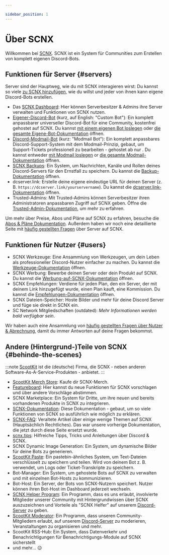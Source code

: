 ```yaml
---

sidebar_position: 1
---
```


# Über SCNX

Willkommen bei [SCNX](https://scnx.xyz/de). SCNX ist ein System für Communities zum Erstellen von komplett eigenen
Discord-Bots.

## Funktionen für Server {#servers}

Server sind der Hauptweg, wie du mit SCNX interagieren wirst: Du kannst so viele [zu SCNX hinzufügen](/docs/setup), wie
du willst und jeder von ihnen kann eigene Discord-Bots erstellen.

* Das [SCNX Dashboard](https://scnx.app/de): Hier können Serverbesitzer & Admins ihre Server verwalten und Funktionen
  von SCNX nutzen.
* [Eigener-Discord-Bot](https://scnx.xyz/de/bot) (kurz, auf English: "Custom Bot"): Ein komplett anpassbarer universeller
  Discord-Bot für
  eine Community, kostenfrei gehostet auf SCNX. Du kannst [mit einem eigenen Bot loslegen](/docs/custom-bot)
  oder [die gesamte Eigene-Bot-Dokumentation](/docs/custom-bot/intro) öffnen.
* [Discord-Modmail-Bot](https://modmail.net) (kurz: "Modmail Bot"): Ein komplett anpassbares Discord-Support-System mit
  dem Modmail-Prinzip, gebaut, um Support-Tickets professionell zu bearbeiten - gehostet ab
  nur <PlanPrice plan="UNLIMITED" type="MONTHLY" />. Du kannst
  entweder [mit Modmail loslegen](/docs/modmail) or [die gesamte Modmail-Dokumentation](/docs/modmail/intro) öffnen.
* [SCNX Backups](https://scnx.xyz/de/backups): Ein System, um Nachrichten, Kanäle und Rollen deines Discord-Servers für den
  Ernstfall zu speichern. Du kannst die
  [Backup-Dokumentation](/docs/scnx/guilds/backups) öffnen.
* dcserver.link: Erstelle deine eigene eindeutige URL für deinen Server (z. B. `https://dcserver.link/yourservername`).
  Du kannst
  die [dcserver.link-Dokumentation](/docs/scnx/guilds/dcserver-link) öffnen.
* Trusted-Admins: Mit Trusted-Admins können Serverbesitzer ihren Administratoren anpassbaren Zugriff auf SCNX geben.
  Öffne die [Trusted-Admin-Dokumentation](/docs/scnx/guilds/trusted-admins), um mehr zu erfahren.

Um mehr über Preise, Abos und Pläne auf SCNX zu erfahren, besuche die [Abos & Pläne Dokumentation](/docs/scnx/guilds/plans).
Außerdem haben wir noch eine detaillierte Seite mit [häufig gestellten Fragen](/docs/scnx/guilds/faq) über Server auf SCNX.

## Funktionen für Nutzer {#users}

* SCNX Werkzeuge: Eine Ansammlung von Werkzeugen, um dein Leben als professioneller Discord-Nutzer einfacher zu machen.
  Du kannst die [Werkzeuge-Dokumentation](/docs/scnx/account-and-billing/toolbox) öffnen.
* SCNX Werbung: Bewerbe deinen Server oder dein Produkt auf SCNX. Du kannst
  die [Werbung-auf-SCNX-Dokumentation](/docs/scnx/account-and-billing/ads) öffnen.
* SCNX Empfehlungen: Verdiene für jeden Plan, den ein Server, der mit deinem Link hinzugefügt wurde, einen Plan kauft,
  eine Kommission. Du kannst die [Empfehlungen-Dokumentation](/docs/scnx/account-and-billing/referrals) öffnen.
* SCNX Dateien-Speicher: Hoste Bilder und mehr für deine Discord Server und füge sie direkt in SCNX ein.
* SC Network Mitgliedschaften (outdated): *Mehr Informationen werden bald verfügbar sein*.

Wir haben auch eine Ansammlung von [häufig gestellten Fragen über Nutzer & Abrechnung](/docs/scnx/account-and-billing/faq),
damit du immer Antworten auf deine Fragen bekommst.

## Andere (Hintergrund-)Teile von SCNX {#behinde-the-scenes}

:::note
[ScootKit](https://scootkit.net) ist die (deutsche) Firma, die SCNX - neben anderen Software-As-A-Service-Produkten -
anbietet.
:::

* [ScootKit Merch Store](https://scnx.app/de/user/merch): Kaufe dir SCNX-Merch.
* [Featureboard](https://features.sc-network.net): Hier kannst du neue Funktionen für SCNX vorschlagen und über andere
  Vorschläge abstimmen.
* SCNX Marketplace: Ein System für Dritte, um ihre neuen und bereits vorhandenen Produkte in SCNX zu integrieren.
* [SCNX-Dokumentation](/): Diese Dokumentation - gebaut, um so viele Funktionen von SCNX so ausführlich wie möglich zu
  erklären.
* [SCNX-FAQ](https://faq.scnx.app): Veraltete Artikel über einige wenige Themen auf SCNX (Hauptsächlich Rechtliches).
  Das war unsere vorherige Dokumentation, die jetzt durch diese Seite ersetzt wurde.
* [scnx.tips](https://scnx.tips): Hilfreiche Tipps, Tricks und Anleitungen über Discord & SCNX.
* SCNX Dynamic Image Generation: Ein System, um dynamische Bilder für deine Bots zu generieren.
* [ScootKit Paste](https://paste.scootkit.net): Ein pastebin-ähnliches System, um Text-Dateien verschlüsselt zu
  speichern und teilen. Wird von deinem Bot z. B. verwendet, um Logs oder Ticket-Transkripte zu speichern.
* Bot-Manager: Ein System, um gehostete Bots auf SCNX zu verwalten und mit einzelnen Bot-Hosts zu kommunizieren.
* Bot-Host: Ein Server, der Bots von SCNX-Nutzern speichert. Nutzer können ihren Bot-Host im Dashboard jederzeit
  wechseln.
* [SCNX Helper Program](https://scnx.app/de/user/helper-application): Ein Programm, dass es uns erlaubt, involvierte
  Mitglieder unserer Community mit Hintergrundwissen über SCNX auszuzeichnen und Vorteile als "SCNX Helfer" auf
  unserem [Discord-Server](https://scootk.it/dc) zu geben.
* [ScootKit Moderator](https://scnx.app/de/user/moderator-application): Ein Programm, dass unseren Community-Mitgliedern
  erlaubt, auf unserem [Discord-Server](https://scootk.it/dc) zu moderieren, Veranstaltungen zu organisieren und mehr.
* ScootKit RSS-Hub: Ein System, dass Datenverkehr und Benachrichtigungen für Benachrichtigungs-Module auf SCNX
  sicherstellt
* und mehr… :wink: